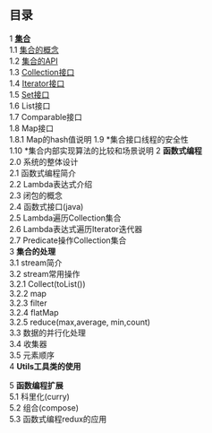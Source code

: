 ## 目录
1 [**集合**]()  
1.1 [集合的概念]()  
1.2 [集合的API]()    
1.3 [Collection接口]()    
1.4 [Iterator接口]()    
1.5 [Set接口]()    
1.6 List接口    
1.7 Comparable接口    
1.8 Map接口    
1.8.1 Map的hash值说明
1.9 \*集合接口线程的安全性  
1.10 \*集合内部实现算法的比较和场景说明
2 **函数式编程**  
2.0 系统的整体设计  
2.1 函数式编程简介  
2.2 Lambda表达式介绍  
2.3 闭包的概念  
2.4 函数式接口(java)  
2.5 Lambda遍历Collection集合  
2.6 Lambda表达式遍历Iterator迭代器  
2.7 Predicate操作Collection集合  
3 **集合的处理**  
3.1 stream简介  
3.2 stream常用操作  
3.2.1 Collect(toList())  
3.2.2 map  
3.2.3 filter    
3.2.4 flatMap  
3.2.5 reduce(max,average, min,count)  
3.3 数据的并行化处理  
3.4 收集器  
3.5 元素顺序  
4 **Utils工具类的使用**  
  
5 **函数编程扩展**    
5.1 科里化(curry)  
5.2 组合(compose)  
5.3 函数式编程redux的应用  

